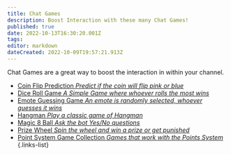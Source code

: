 ```yaml
---
title: Chat Games
description: Boost Interaction with these many Chat Games!
published: true
date: 2022-10-13T16:30:20.001Z
tags: 
editor: markdown
dateCreated: 2022-10-09T19:57:21.913Z
---
```


Chat Games are a great way to boost the interaction in within your channel.

- [Coin Flip Prediction *Predict if the coin will flip pink or blue*](/extensions/dynamic-predictions#auto-set-predictions-coin-flip)
- [Dice Roll Game *A Simple Game where whoever rolls the most wins*](/extensions/dice-roll-game)
- [Emote Guessing Game *An emote is randomly selected, whoever guesses it wins*](/extensions/emote-guessing-game)
- [Hangman *Play a classic game of Hangman*](/extensions/hangman)
- [Magic 8 Ball *Ask the bot Yes/No questions*](/extensions/magic-8-ball)
- [Prize Wheel *Spin the wheel and win a prize or get punished*](/extensions/prize-wheel)
- [Point System Game Collection *Games that work with the Points System*](/extensions/points-system#points-system-games)
{.links-list}